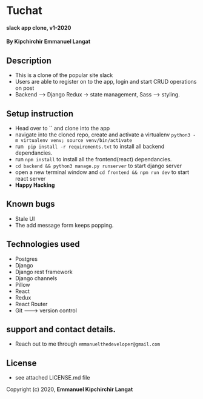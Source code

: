 # Tuchat 
#### slack app clone, v1-2020

#### By **Kipchirchir Emmanuel Langat**

## Description
* This is a clone of the popular site slack
* Users are able to register on to the app, login and start CRUD operations on post
* Backend --> Django Redux -> state management, Sass --> styling.

## Setup instruction
* Head over to `` and clone into the app
* navigate into the cloned repo, create and activate a virtualenv `python3 -m virtualenv venv; source venv/bin/activate`
* run ` pip install -r requirements.txt` to install all backend dependancies.
* run `npm install` to install all the frontend(react) dependancies.
* `cd backend && python3 manage.py runserver` to start django server
* open a new terminal window and `cd frontend && npm run dev` to start react server
* **Happy Hacking**
## Known bugs
* Stale UI
* The add message form keeps popping.
## Technologies used
* Postgres
* Django 
* Django rest framework
* Django channels
* Pillow
* React
* Redux
* React Router 
* Git ---> version control

## support and contact details.
* Reach out to me through `emmanuelthedeveloper@gmail.com`
## License
* see attached LICENSE.md file


Copyright (c) 2020, **Emmanuel Kipchirchir Langat**